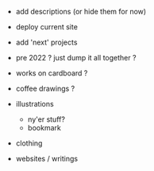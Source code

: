 - add descriptions (or hide them for now)
- deploy current site
- add 'next' projects

- pre 2022 ? just dump it all together ?
- works on cardboard ?
- coffee drawings ?
- illustrations
  - ny'er stuff?
  - bookmark
- clothing
- websites / writings
